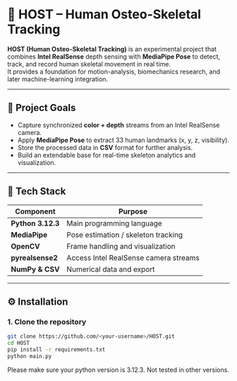 # 🦴 HOST – Human Osteo-Skeletal Tracking

**HOST (Human Osteo-Skeletal Tracking)** is an experimental project that combines **Intel RealSense** depth sensing with **MediaPipe Pose** to detect, track, and record human skeletal movement in real time.  
It provides a foundation for motion-analysis, biomechanics research, and later machine-learning integration.

---

## 🎯 Project Goals
- Capture synchronized **color + depth** streams from an Intel RealSense camera.  
- Apply **MediaPipe Pose** to extract 33 human landmarks (x, y, z, visibility).  
- Store the processed data in **CSV** format for further analysis.  
- Build an extendable base for real-time skeleton analytics and visualization.

---

## 🧩 Tech Stack
| Component | Purpose |
|------------|----------|
| **Python 3.12.3** | Main programming language |
| **MediaPipe** | Pose estimation / skeleton tracking |
| **OpenCV** | Frame handling and visualization |
| **pyrealsense2** | Access Intel RealSense camera streams |
| **NumPy & CSV** | Numerical data and export |

---

## ⚙️ Installation

### 1. Clone the repository
```bash
git clone https://github.com/<your-username>/HOST.git
cd HOST
pip install -r requirements.txt
python main.py
```
Please make sure your python version is 3.12.3. Not tested in other versions.

